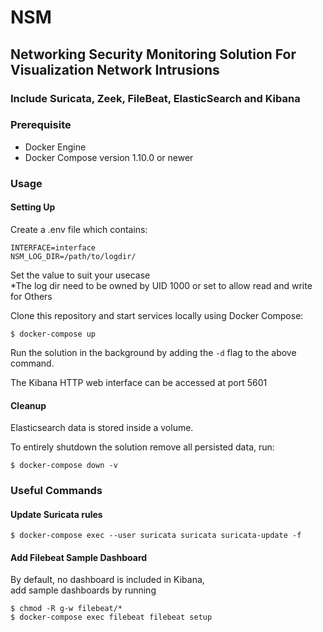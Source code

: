 # NSM
## Networking Security Monitoring Solution For Visualization Network Intrusions
### Include Suricata, Zeek, FileBeat, ElasticSearch and Kibana

### Prerequisite
- Docker Engine
- Docker Compose version 1.10.0 or newer

### Usage
#### Setting Up
Create a .env file which contains:
```
INTERFACE=interface
NSM_LOG_DIR=/path/to/logdir/
```
Set the value to suit your usecase\
*The log dir need to be owned by UID 1000 or set to allow read and write for Others


Clone this repository and start services locally using Docker Compose:

```console
$ docker-compose up
```

Run the solution in the background by adding the `-d` flag to the above command.

The Kibana HTTP web interface can be accessed at port 5601


#### Cleanup

Elasticsearch data is stored inside a volume.

To entirely shutdown the solution remove all persisted data, run:

```console
$ docker-compose down -v
```

### Useful Commands

#### Update Suricata rules
```console
$ docker-compose exec --user suricata suricata suricata-update -f
```

#### Add Filebeat Sample Dashboard

By default, no dashboard is included in Kibana,\
add sample dashboards by running

```console
$ chmod -R g-w filebeat/*
$ docker-compose exec filebeat filebeat setup
```
